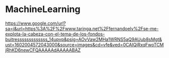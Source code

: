 # MachineLearning
https://www.google.com/url?sa=i&url=https%3A%2F%2Fwww.taringa.net%2Ffernandoelv%2Fse-me-explota-la-cabeza-con-el-tema-de-los-fondos-buitresssssssssssss_14upvp&psig=AOvVaw2MHa1WRNS5aQ9AUub8sMgt&ust=1602004572043000&source=images&cd=vfe&ved=0CAIQjRxqFwoTCMjRhKD6newCFQAAAAAdAAAAABAZ
